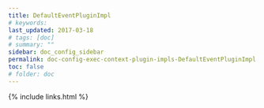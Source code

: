 ```yaml
---
title: DefaultEventPluginImpl
# keywords:
last_updated: 2017-03-18
# tags: [doc]
# summary: ""
sidebar: doc_config_sidebar
permalink: doc-config-exec-context-plugin-impls-DefaultEventPluginImpl.html
toc: false
# folder: doc
---
```


{% include links.html %}
 